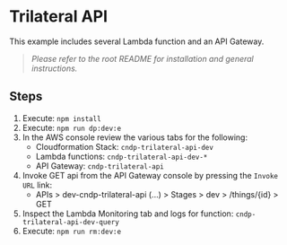 # Trilateral API

This example includes several Lambda function and an API Gateway.

> _Please refer to the root README for installation and general instructions._

## Steps
1. Execute: `npm install`
2. Execute: `npm run dp:dev:e`
3. In the AWS console review the various tabs for the following:
   * Cloudformation Stack: `cndp-trilateral-api-dev`
   * Lambda functions: `cndp-trilateral-api-dev-*`
   * API Gateway: `cndp-trilateral-api`
4. Invoke GET api from the API Gateway console by pressing the `Invoke URL` link:
   * APIs > dev-cndp-trilateral-api (...) > Stages > dev > /things/{id} > GET
6. Inspect the Lambda Monitoring tab and logs for function: `cndp-trilateral-api-dev-query`
8. Execute: `npm run rm:dev:e`
